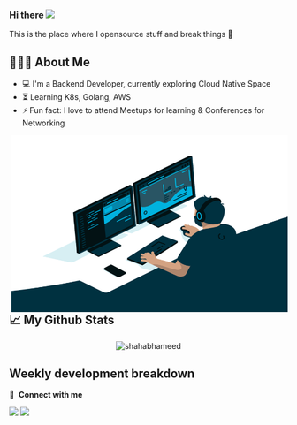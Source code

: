 ### Hi there <img src="https://user-images.githubusercontent.com/42378118/110234147-e3259600-7f4e-11eb-95be-0c4047144dea.gif" width="30">
This is the place where I opensource stuff and break things :rofl:


<h2 align="left">👨🏻‍💻 About Me</h2>

- :computer: I'm a Backend Developer, currently exploring Cloud Native Space
- :hourglass_flowing_sand: Learning K8s, Golang, AWS
- :zap: Fun fact: I love to attend Meetups for learning & Conferences for Networking<be>

<img align="right" alt="GIF" src="https://github.com/shahabhameed/shahabhameed/blob/master/code.gif?raw=true" width="500" height="320" />


<h2 align="left">📈 My Github Stats</h2>
<p align="center"> <img src="https://github-readme-stats.vercel.app/api?username=shahabhameed&show_icons=true&theme=dark" alt="shahabhameed" />

<h2 align="left">Weekly development breakdown</h2>


🔗 &nbsp;**Connect with me**
<p align="left">
<a href= "https://twitter.com/shahabhameed" target="blank"><img src="https://img.icons8.com/ios-filled/32/000000/twitterx.png"/></a>
<a href= "https://www.linkedin.com/in/shahabhameed"><img src="https://img.icons8.com/ios-filled/32/0288D1/linkedin.png"/></a>


